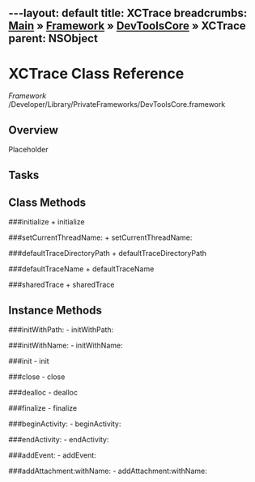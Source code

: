 ---layout: default
title: XCTrace
breadcrumbs: <a href="/index.html">Main</a> &raquo; <a href="/Frameworks.html">Framework</a> &raquo; <a href="/Frameworks/DevToolsCore.html">DevToolsCore</a> &raquo; XCTrace
parent: NSObject 
---
# XCTrace Class Reference

*Framework* /Developer/Library/PrivateFrameworks/DevToolsCore.framework

## Overview

Placeholder

## Tasks

## Class Methods

<a name="+initialize"></a>
###initialize
    + initialize

<a name="+setCurrentThreadName:"></a>
###setCurrentThreadName:
    + setCurrentThreadName:

<a name="+defaultTraceDirectoryPath"></a>
###defaultTraceDirectoryPath
    + defaultTraceDirectoryPath

<a name="+defaultTraceName"></a>
###defaultTraceName
    + defaultTraceName

<a name="+sharedTrace"></a>
###sharedTrace
    + sharedTrace

## Instance Methods

<a name="-initWithPath:"></a>
###initWithPath:
    - initWithPath:

<a name="-initWithName:"></a>
###initWithName:
    - initWithName:

<a name="-init"></a>
###init
    - init

<a name="-close"></a>
###close
    - close

<a name="-dealloc"></a>
###dealloc
    - dealloc

<a name="-finalize"></a>
###finalize
    - finalize

<a name="-beginActivity:"></a>
###beginActivity:
    - beginActivity:

<a name="-endActivity:"></a>
###endActivity:
    - endActivity:

<a name="-addEvent:"></a>
###addEvent:
    - addEvent:

<a name="-addAttachment:withName:"></a>
###addAttachment:withName:
    - addAttachment:withName:

